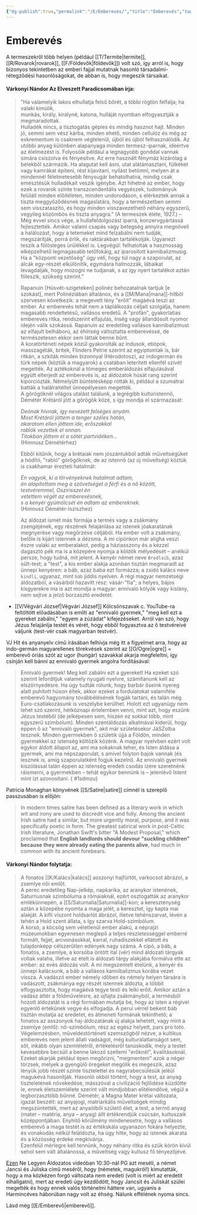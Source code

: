 ```yaml
---
{"dg-publish":true,"permalink":"/E/Emberevés/","title":"Emberevés","tags":["formatted🟢"],"created":"2023-10-21T03:45","updated":"2023-10-21T03:45"}
---
```



# Emberevés

A termeszekről több helyen (például [[T/Termite\|termite]], [[R/Rovarok\|rovarok]], [[F/Földevők\|földevők]]) volt szó, így arról is, hogy bizonyos tekintetben az emberi fajjal mutatnak hasonló társadalmi-rétegződési hasonlóságokat, de abban is, hogy megeszik társaikat.  

#### Várkonyi Nándor Az Elveszett Paradicsomában írja:

> "Ha valamelyik lakos elhullatja felső bőrét, a többi rögtön felfalja; ha valaki kimúlik,  
> munkás, király, királyné, katona, hulláját nyomban elfogyasztják a megmaradottak.  
> Hulladék nincs, a tisztogatás gépies és mindig hasznot hajt. Minden jó, semmi sem vész kárba, minden ehető, minden cellulóz és még az exkrementum is csaknem végtelenül, újból és újból felhasználódik. Az utóbbi anyag különben alapanyaga minden termesz-iparnak, ideértve az élelmezést is. Folyosóik például a legnagyobb gonddal vannak simára csiszolva és fényesítve. Az erre használt fénymáz kizárólag a belekből származik. Ha alagutat kell ásni, utat alátámasztani, fülkéket vagy kamrákat építeni, rést kijavítani, nyílást betömni, melyen át a mindennél félelmetesebb fénysugár behatolhatna, mindig csak emésztésük hulladékait veszik igénybe. Azt hihetné az ember, hogy ezek a rovarok szinte transzcendentális vegyészek, tudományuk felüláll minden előítéleten, minden undorodáson, s elérkeztek annak a tiszta meggyőződésnek magaslatára, hogy a természetben semmi sem visszataszító, és hogy minden visszavezethető néhány egyszerű, vegyileg közömbös és tiszta anyagra." (A termeszek élete, 1927.) – Még evvel sincs vége, a hullafeldolgozást iparrá, konzervgyártássá fejlesztették. Amikor valami csapás vagy betegség annyira megnöveli a halálozást, hogy a tetemeket mind felzabálni nem tudják, megszárítják, porrá örlik, és raktárakban tartalékolják. Ugyanezt teszik a fölösleges ürülékkel is. Legvégül: felhatoltak a hasznosság elképzelhető legmagasabb tetőfokáig, az iparosított kannibalizmusig. Ha a "központi vezetőség" úgy véli, hogy túl nagy a szaporulat, az álcák egy-részét elkülönítik, egymásra halmozzák, lábaikat levagdalják, hogy mozogni ne tudjanak, s az így nyert tartalékot aztán föleszik, szükség szerint."
>
> Rapanuin \[Húsvét-szigeteken\] polinéz behozatalnak tartjuk \[e szokást\], mert Polinéziában általános, és a [[M/Mana\|mana]]-hitből szervesen következik: a megevett lény "erőit" magáévá teszi az ember. Az emberevés tehát nem a táplálkozás céljait szolgálja, hanem magasabb rendeltetésű, vallásos eredetű. A "profán", gyakorlatias emberevés ritka, rendszerint elfajulás, ínség vagy állandósult nyomor idején válik szokássá. Rapanuin az eredetileg vallásos kannibalizmust az elfajult belháború, az éhínség változtatta emberevéssé, de természetesen ekkor sem láttak benne bűnt.  
> A koratörténeti népek közül gyakorolták az indusok, etiópok, masszagéták, britek, Flinders Petrie szerint az egyiptomiak is, bár ritkán, a szkíták minden bizonnyal (Hérodotosz), az indogermán és türk népek (köztük a magyarok) a csatában leterített ellenfél szívét megették. Az aztékoknál a tömeges emberáldozás elfajulásával együtt elterjedt az emberevés is, az áldozatok húsát rang szerint kiporciózták. Némelyütt büntetésképp rótták ki, például a szumátrai batták a halálraítéltet ünnepélyesen megették.  
> A görögöknél világos utalást találunk, a legrégibb kultúristennő, Démétér Krétáról jött a görögök közé, s így mondja el származását:  
>
> *Deónak hívnak, így nevezett felséges anyám.  
> Most Krétáról jöttem a tenger széles hátán,  
> akaratom ellen jöttem ide, erőszakkal  
> rablók vezettek el onnan.  
> Titokban jöttem el a sötét partvidéken...*  
> (Himnusz Démétérhez)  
>
> Ebből kitűnik, hogy a krétaiak nem jószántukból adták műveltségüket a hódító, "rabló" görögöknek, de az istennő (az új műveltség) köztük is csakhamar érezteti hatalmát:  
>
> *Én vagyok, ki a törvényeknek hatalmat adtam,  
> én alapítottam meg a szövetséget a férfi és a nő között,  
> testvéremmel, Oszirisszel én  
> vetettem végét az emberevésnek,  
> s a kenyér gyümölcsét én adtam az embereknek.*  
> (Himnusz Démétér-Isziszhez)  
>
> Az áldozat ismét más formája a termés vagy a zsákmány zsengéjének, egy részének felajánlása az istenek jóakaratának megnyerése vagy megőrzése céljából. Ha ember volt a zsákmány, belőle is kijárt istennek a dézsma. A mi cipónkon már aligha veszi észre valaki az emberalakot, pedig a háziasszony és a kézzel dagasztó pék ma is a közepére nyomja a köldök mélyedését – anélkül persze, hogy tudná, mit jelent. A kenyér német neve `Brodlaib`, azaz sült-test; a "test", a kis ember alakja azonban tisztán megmaradt az ünnepi kenyéren: a báb, azaz baba ezt formázza; a zsidó kalács neve `kindli`, ugyanaz, mint `báb` jiddis nyelven. A régi magyar nemzetségi áldozatból, a vásárból hazavitt rész: vásár-"fia"; a helyes, bájos kisgyerekre ma is azt mondja a magyar: ennivaló kölyök vagy kislány, nem sejtve a jelző borzasztó eredetét.  
- [[V/Végvári József\|Végvári József]] Kölcsönszavak c. YouTube-ra feltöltött előadásában is említi az "ennivaló gyermek," "meg kell ezt a gyereket zabálni," "egyem a zúzádat" kifejezéseket. Arról van szó, hogy Jézus felajánlja testét és vérét, hogy ebből fogyasztva az ő testvéreivé váljunk (test-vér csak magyarban testvér).

VJ Hit és anyanyelv című írásában felhívja még itt a figyelmet arra, hogy az indo-germán magyarellenes törekvések szerint az [[O/Ogre\|ogre]] = emberevő óriás szót az ugor (hungár) szavakkal akarja megfeleltni, így csínján kell bánni az ennivaló gyermek angolra fordításával:  
> Ennivaló gyermek! Meg kell zabálni ezt a gyereket! Ha ezeket szó szerint lefordítjuk valamely nyugati nyelvre, számítanunk kell az elszörnyedésre. Ha úgy tudták rólunk, hogy barbár őseink nyereg alatt puhított húson éltek, akkor ezeket a fordulatokat valamiféle emberevő hagyomány továbbélésének fogják tartani, és talán még Euro-csatlakozásunk is veszélybe kerülhet. Holott ezt ugyanúgy nem lehet szó szerint, hétköznapi értelemben venni, mint azt, hogy eszünk Jézus testéből (de jelképesen sem, hiszen ez sokkal több, mint egyszerű szimbólum). Minden szentáldozás alkalmával kiderül, hogy éppen ő az "ennivaló gyermek", akit már születésekor JáSZolba tesznek. Minden gyermekben ő születik újjá a Földön, minden gyermekkel az istenség költözik közénk. A magyar nyelvben ezért volt egykor áldott állapot az, ami ma sokaknak teher, és Isten áldása a gyermek, ami ma népszaporulat, s amivel folyton bajok vannak (és lesznek is, amíg szaporulatként fogjuk kezelni). Az ennivaló gyermek kiszólással talán éppen az istenség eredeti csodás ízére szeretnénk ráismerni, a gyermekben – tehát egykor bennünk is – jelenlévő Istent mint ízt azonosítani.  { #1sdmzu}


Patricia Monaghan könyvének [[S/Satire\|satire]] címnél is szereplő passzusában is előjön:  
> In modern times satire has been defined as a literary work in which wit and irony are used to discredit vice and folly. Among the ancient Irish satire had a similar, but more urgently moral, purpose, and it was specifically poetic in form. The greatest satirical work in post-Celtic Irish literature, Jonathan Swift's bitter "A Modest Proposal," which proclaimed that **English landlords should devour "suckling children" because they were already eating the parents alive**, had much in common with its ancient forebears.  

#### Várkonyi Nándor folytatja:

> A fonatos [[K/Kalács\|kalács]] asszonyi hajfürtöt, varkocsot ábrázol, a zsemlye női emlőt.  
> A perec eredetileg Nap-jelkép, napkarika, az aranykor istenének, Saturnusnak szimbóluma a rómaiaknál, ezért osztogatták az aranykor emlékünnepén, a [[S/Saturnalia\|Saturnalia]]-kon; a kereszténység aztán a közepébe nyomta a maga jelét, a keresztet, így kapta mai alakját. A kifli viszont holdsarlót ábrázol, illetve tehénszarvat, lévén a tehén a Hold szent állata, s így szarva Hold-szimbólum.  
> A korsó, a köcsög sem véletlenül ember alakú, a néprajzi múzeumokban egyenesen meglepő a teljes részletességgel emberré formált, fejjel, arcvonásokkal, karral, ruhadíszekkel ellátott és tulajdonképp célszerűtlen edények nagy száma. A cipó, a báb, a fonatos, a zsemlye, a korsóba öntött ital (vér) mind áldozati tárgyak voltak valaha, illetve az ételt is áldozati tárgy alakjába formálva ette az ember: az evés áldozás volt. A mi megszentelt ételünk, a kenyér és ünnepi kalácsunk, a báb a vallásos kannibalizmus korába vezet vissza. A vadászó ember némely időben és némely helyen társára is vadászott, zsákmánya egy részét istennek áldozta, a többit elfogyasztotta, hogy magáévá tegye testi és lelki erőit. Amikor aztán a vadász áttér a földművelésre, az újfajta zsákmányból, a termésből hozott áldozatát is a régi formában mutatja be, hogy az isten a régivel egyenlő értékűnek vegye és elfogadja. A perui vérrel bekent báb tisztán mutatja az eredetet, és átmeneti formának tekinthető; a fonatos az asszonyok haj-áldozatának új alakja lehetett, vagy mint a zsemlye (emlő): nő-szimbólum, rész az egész helyett, pars pro toto.  
> Végelemzésben, műveldéstörténeti szemszögből nézve, a kultikus emberevés nem jelent állati vadságot, még kulturálatlanságot sem, sőt, inkább olyan szemléletről, értékelésről tanúskodik, mely a testet kevesebbre becsüli a benne lakozó szellemi "erőknél", kvalitásoknál. Ezeket akarják például épen megőrizni, "megmenteni" azok a néger törzsek, melyek a gyengülő öregeket megölik és megeszik, azaz lényük jobb részét szinte tisztelettel és nagyrabecsülésük jeléül magukévá hasonítják. Hasonló okból történt, hogy a test, az anyag tiszteletének növekedése, másszóval a civilizáció fejlődése küzdötte le, ennek életszemlélete szerint vált mindjobban elítélendővé, végül a legborzasztóbb bűnné. Démétér, a Magna Mater krétai változata, igazat beszélt: az anyajogi, matriarkális műveltségek mindig megszüntették, mert az anyaölből születő élet, a test, a termő anyag (mater – matéria, anya – anyag) állt értékrendjük csúcsán, kultuszaik középpontjában. Enyhítő körülmény mindenesetre, hogy a vallásos emberevő a maga testét is az értékskála ugyanazon fokára helyezte, és vonakodás nélkül feláldozta, ha úgy hitte, hogy az istenek akarata és a közösség érdeke megkívánja.  
> Ezenfelül mérlegre kell tennünk, hogy néhány ritka és szűk körön kívül sehol sem vált általánossá, a műveltség vagy kultusz fő tényezőjévé.  

[Ezen](https://youtu.be/A8x7ECr5vbg) Ne Legyen Áldozatos videóban 10:30-nál PG azt meséli, a német Jancsi és Juliska című meséről, hogy (németek, magukról!) kimutatták, hogy a ma közkézen forgó változata nem eredeti (volt is miért az eredetit elhallgatni), mert az eredeti úgy kezdődött, hogy Jancsit és Juliskát szülei megették és hogy ennek valós történelmi háttere van, ugyanis a Harmincéves háborúban nagy volt az éhség. Nálunk effélének nyoma sincs.  

Lásd még [[E/Emberevő\|emberevő]].  